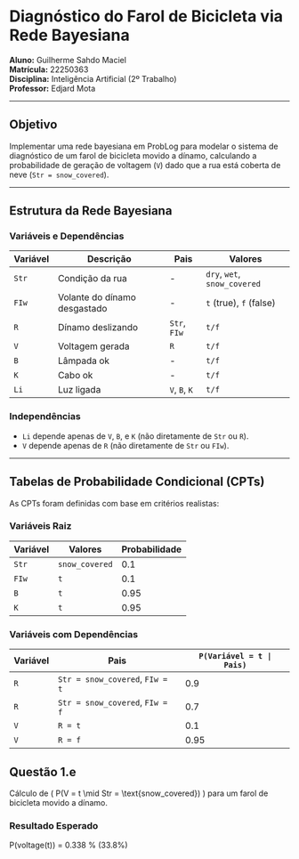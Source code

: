 # Diagnóstico do Farol de Bicicleta via Rede Bayesiana

**Aluno:** Guilherme Sahdo Maciel  
**Matrícula:** 22250363  
**Disciplina:** Inteligência Artificial (2º Trabalho)  
**Professor:** Edjard Mota  

---

## Objetivo
Implementar uma rede bayesiana em ProbLog para modelar o sistema de diagnóstico de um farol de bicicleta movido a dínamo, calculando a probabilidade de geração de voltagem (`V`) dado que a rua está coberta de neve (`Str = snow_covered`).

---

## Estrutura da Rede Bayesiana
### Variáveis e Dependências
| Variável | Descrição | Pais | Valores |
|----------|-----------|------|---------|
| `Str`    | Condição da rua | - | `dry`, `wet`, `snow_covered` |
| `FIw`    | Volante do dínamo desgastado | - | `t` (true), `f` (false) |
| `R`      | Dínamo deslizando | `Str`, `FIw` | `t/f` |
| `V`      | Voltagem gerada | `R` | `t/f` |
| `B`      | Lâmpada ok | - | `t/f` |
| `K`      | Cabo ok | - | `t/f` |
| `Li`     | Luz ligada | `V`, `B`, `K` | `t/f` |

### Independências
- `Li` depende apenas de `V`, `B`, e `K` (não diretamente de `Str` ou `R`).
- `V` depende apenas de `R` (não diretamente de `Str` ou `FIw`).

---

## Tabelas de Probabilidade Condicional (CPTs)
As CPTs foram definidas com base em critérios realistas:

### Variáveis Raiz
| Variável | Valores | Probabilidade |
|----------|---------|---------------|
| `Str`    | `snow_covered` | 0.1 |
| `FIw`    | `t` | 0.1 |
| `B`      | `t` | 0.95 |
| `K`      | `t` | 0.95 |

### Variáveis com Dependências
| Variável | Pais | `P(Variável = t \| Pais)` |
|----------|------|---------------------------|
| `R`      | `Str = snow_covered`, `FIw = t` | 0.9 |
| `R`      | `Str = snow_covered`, `FIw = f` | 0.7 |
| `V`      | `R = t` | 0.1 |
| `V`      | `R = f` | 0.95 |

## Questão 1.e
Cálculo de \( P(V = t \mid Str = \text{snow\_covered}) \) para um farol de bicicleta movido a dínamo.

### Resultado Esperado
P(voltage(t)) = 0.338 % (33.8%)
